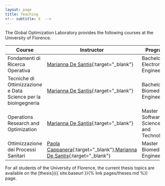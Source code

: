 ```yaml
---
layout: page
title: Teaching
<!-- subtitle: X  -->
---
```


The Global Optimization Laboratory provides the following courses at the University of Florence.

|Course | Instructor | Program |
| --- | --- | --- |
| Fondamenti di Ricerca Operativa | [Marianna De Santis](https://cercachi.unifi.it/p-doc2-0-0-A-3f2c372f3a2e2a-0.html){:target="_blank"} | Bachelor Electronic Engineering |
| Tecniche di Ottimizzazione e Data Science per la bioingegneria | [Marianna De Santis](https://cercachi.unifi.it/p-doc2-0-0-A-3f2c372f3a2e2a-0.html){:target="_blank"} | Bachelor Biomedical Engineering |
| Operations Research and Optimization | [Marianna De Santis](https://cercachi.unifi.it/p-doc2-0-0-A-3f2c372f3a2e2a-0.html){:target="_blank"} | Master Software: Science and Technology |
| Ottimizzazione dei Processi Sanitari | [Paola Cappanera](https://cercachi.unifi.it/p-doc2-2014-0-A-2b333d2e3529-0.html){:target="_blank"},[Marianna De Santis](https://cercachi.unifi.it/p-doc2-0-0-A-3f2c372f3a2e2a-0.html){:target="_blank"} | Master Biomedical Engineering |
 
For all students of the University of Florence, the current thesis topics are available on the [thesis]({{ site.baseurl }}{% link pages/theses.md %}) page.



